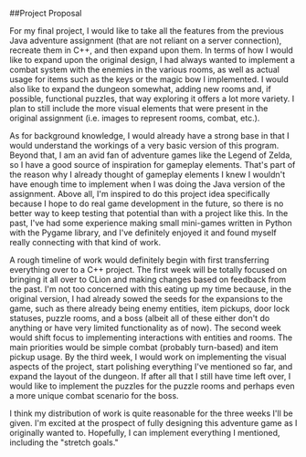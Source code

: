 ##Project Proposal

For my final project, I would like to take all the features from the previous
Java adventure assignment (that are not reliant on a server connection), 
recreate them in C++, and then expand upon them. In terms of how I would like to
expand upon the original design, I had always wanted to implement a combat 
system with the enemies in the various rooms, as well as actual usage for items
such as the keys or the magic bow I implemented. I would also like to expand the
dungeon somewhat, adding new rooms and, if possible, functional puzzles, that 
way exploring it offers a lot more variety. I plan to still include the more 
visual elements that were present in the original assignment (i.e. images to 
represent rooms, combat, etc.).

As for background knowledge, I would already have a strong base in that I would 
understand the workings of a very basic version of this program. Beyond that, I 
am an avid fan of adventure games like the Legend of Zelda, so I have a good 
source of inspiration for gameplay elements. That's part of the reason why I 
already thought of gameplay elements I knew I wouldn't have enough time to 
implement when I was doing the Java version of the assignment. Above all, I'm 
inspired to do this project idea specifically because I hope to do real game 
development in the future, so there is no better way to keep testing that 
potential than with a project like this. In the past, I've had some experience 
making small mini-games written in Python with the Pygame library, and I've 
definitely enjoyed it and found myself really connecting with that kind of work.

A rough timeline of work would definitely begin with first transferring 
everything over to a C++ project. The first week will be totally focused on 
bringing it all over to CLion and making changes based on feedback from the 
past. I'm not too concerned with this eating up my time because, in the original
version, I had already sowed the seeds for the expansions to the game, such as 
there already being enemy entities, item pickups, door lock statuses, puzzle 
rooms, and a boss (albeit all of these either don't do anything or have very 
limited functionality as of now). The second week would shift focus to 
implementing interactions with entities and rooms. The main priorities would be 
simple combat (probably turn-based) and item pickup usage. By the third week, I 
would work on implementing the visual aspects of the project, start polishing 
everything I've mentioned so far, and expand the layout of the dungeon. If after
all that I still have time left over, I would like to implement the puzzles for 
the puzzle rooms and perhaps even a more unique combat scenario for the boss.

I think my distribution of work is quite reasonable for the three weeks I'll 
be given. I'm excited at the prospect of fully designing this adventure game as 
I originally wanted to. Hopefully, I can implement everything I mentioned, 
including the "stretch goals."